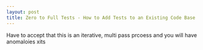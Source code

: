 ```yaml
---
layout: post
title: Zero to Full Tests - How to Add Tests to an Existing Code Base
---
```

Have to accept that this is an iterative, multi pass prcoess and you will have anomaloies  xits